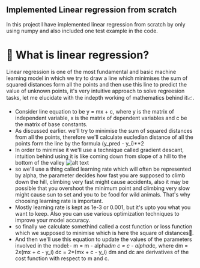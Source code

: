 ## Implemented Linear regression from scratch

In this project I have implemented linear regression from scratch by only using numpy and also included one test example in the code.

# 🧠 What is linear regression?

Linear regression is one of the most fundamental and basic machine learning model in which we try to draw a line which minimises the sum of squared distances form all the points and then use this line to predict the value of unknown points, it's very intuitive approach to solve regreesion tasks, let me elucidate with the indepth working of mathematics behind it📈.

- Consider line equation to be y = mx + c, where y is the matrix of independent variable, x is the matrix of dependent variables and c be the matrix of base constants.
- As discussed earlier. we'll try to minimise the sum of squared distances from all the points, therefore we'll calculate eucledian distance of all the points form the line by the formula (y_pred - y_i)**2
- In order to minimise it we'll use a technique called gradient descant, intuition behind using it is like coming down from slope of a hill to the bottom of the valley ![alt text](https://pmc.ncbi.nlm.nih.gov/articles/PMC10426722/)
- so we'll use a thing called learning rate which will often be represented by alpha, the parameter decides how fast you are supposed to climb down the hill, climbing very fast might cause accidents, also it may be possible that you overshoot the minimum point and climbing very slow might cause sun to set and you to be food for wild animals. That's why choosing learning rate is important.
- Mostly learning rate is kept as 1e-3 or 0.001, but it's upto you what you want to keep. Also you can use various optimization techniques to improve your model accuracy.
- so finally we calculate somethind called a cost function or loss function which we supposed to minimise which is here the square of distances🧮.
- And then we'll use this equation to update the values of the parameters involved in the model:-
m = m - alpha*dm
c = c - alpha*dc, where
dm = 2*x*(mx + c - y_i)
dc = 2*(mx + c - y_i)
dm and dc are derivatives of the cost function with respect to m and c.